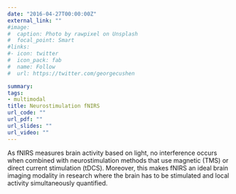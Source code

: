 ```yaml
---
date: "2016-04-27T00:00:00Z"
external_link: ""
#image:
#  caption: Photo by rawpixel on Unsplash
#  focal_point: Smart
#links:
#- icon: twitter
#  icon_pack: fab
#  name: Follow
#  url: https://twitter.com/georgecushen

summary: 
tags:
- multimodal 
title: Neurostimulation fNIRS
url_code: ""
url_pdf: ""
url_slides: ""
url_video: ""
---
```


As fNIRS measures brain activity based on light, no interference occurs when combined with neurostimulation methods that use magnetic (TMS) or direct current stimulation (tDCS). Moreover, this makes fNIRS an ideal brain imaging modality in research where the brain has to be stimulated and local activity simultaneously quantified.